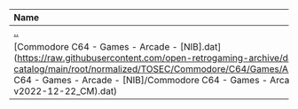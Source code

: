 |Name|Size|
|:---|---:|
|[..](../index.html)|DIR|
|[Commodore C64 - Games - Arcade - [NIB].dat](https://raw.githubusercontent.com/open-retrogaming-archive/dat-catalog/main/root/normalized/TOSEC/Commodore/C64/Games/Arcade/[NIB]/Commodore C64 - Games - Arcade - [NIB]/Commodore C64 - Games - Arcade - [NIB] (TOSEC-v2022-12-22_CM).dat)|138626|
